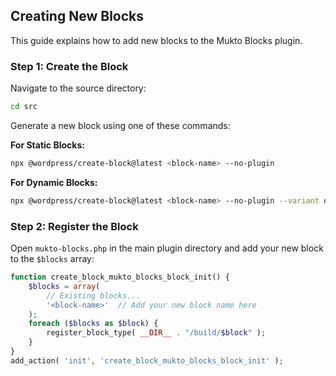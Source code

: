 ## Creating New Blocks

This guide explains how to add new blocks to the Mukto Blocks plugin.

### Step 1: Create the Block

Navigate to the source directory:
```bash
cd src
```

Generate a new block using one of these commands:

**For Static Blocks:**
```bash
npx @wordpress/create-block@latest <block-name> --no-plugin
```
**For Dynamic Blocks:**
```bash
npx @wordpress/create-block@latest <block-name> --no-plugin --variant dynamic
```
### Step 2: Register the Block
Open `mukto-blocks.php` in the main plugin directory and add your new block to the `$blocks` array:

```php
function create_block_mukto_blocks_block_init() {
    $blocks = array(
        // Existing blocks...
        '<block-name>'  // Add your new block name here
    );
    foreach ($blocks as $block) {
        register_block_type( __DIR__ . "/build/$block" );
    }
}
add_action( 'init', 'create_block_mukto_blocks_block_init' );
```

